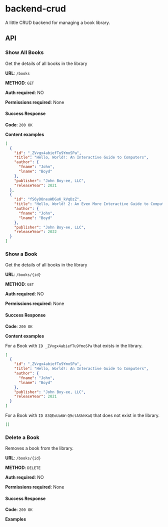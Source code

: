 # backend-crud

A little CRUD backend for managing a book library.

## API

### Show All Books

Get the details of all books in the library

**URL**: `/books`

**METHOD**: `GET`

**Auth required**: NO

**Permissions required**: None

#### Success Response

**Code**: `200 OK`

**Content examples**

```json
[
  {
    "id": "_ZVvgx4abiefTu9YmoSPa",
    "title": "Hello, World!: An Interactive Guide to Computers",
    "author": {
      "fname": "John",
      "lname": "Boyd"
    },
    "publisher": "John Boy-ee, LLC",
    "releaseYear": 2021
  },
  {
    "id": "fS6yDOneuWDGuK_kVqDzZ",
    "title": "Hello, World! 2: An Even More Interactive Guide to Computers",
    "author": {
      "fname": "John",
      "lname": "Boyd"
    },
    "publisher": "John Boy-ee, LLC",
    "releaseYear": 2022
  }
]
```

### Show a Book

Get the details of all books in the library

**URL**: `/books/{id}`

**METHOD**: `GET`

**Auth required**: NO

**Permissions required**: None

#### Success Response

**Code**: `200 OK`

**Content examples**

For a Book with `ID _ZVvgx4abiefTu9YmoSPa` that exists in the library.

```json
[
  {
    "id": "_ZVvgx4abiefTu9YmoSPa",
    "title": "Hello, World!: An Interactive Guide to Computers",
    "author": {
      "fname": "John",
      "lname": "Boyd"
    },
    "publisher": "John Boy-ee, LLC",
    "releaseYear": 2021
  }
]
```

For a Book with `ID 83QEoUa6W-Q9ctASkhKaQ` that does not exist in the library.

```json
[]
```

### Delete a Book

Removes a book from the library.

**URL**: `/books/{id}`

**METHOD**: `DELETE`

**Auth required**: NO

**Permissions required**: None

#### Success Response

**Code**: `200 OK`

**Examples**
